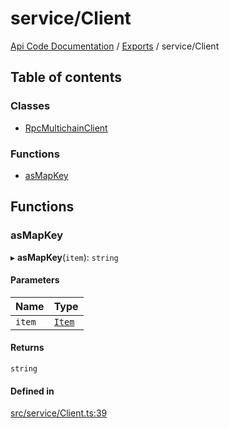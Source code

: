 # service/Client
 
[Api Code Documentation](../README.md) / [Exports](../modules.md) / service/Client

## Table of contents

### Classes

- [RpcMultichainClient](../classes/service_Client.RpcMultichainClient.md)

### Functions

- [asMapKey](service_Client.md#asmapkey)

## Functions

### asMapKey

▸ **asMapKey**(`item`): `string`

#### Parameters

| Name | Type |
| :------ | :------ |
| `item` | [`Item`](../interfaces/service_liststreamkeyitems.Item.md) |

#### Returns

`string`

#### Defined in

[src/service/Client.ts:39](https://github.com/openkfw/TruBudget/blob/aca360d/api/src/service/Client.ts#L39)
